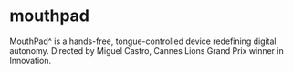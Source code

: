 # mouthpad
MouthPad^ is a hands-free, tongue-controlled device redefining digital autonomy. Directed by Miguel Castro, Cannes Lions Grand Prix winner in Innovation.
